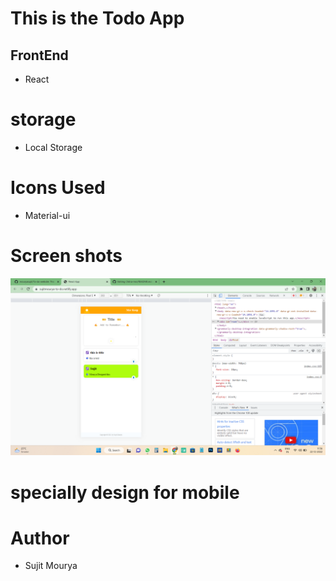 # This is the Todo App
 
## FrontEnd
 - React
 
 
 # storage
 - Local Storage

# Icons Used
- Material-ui

# Screen shots
![Mobile view](https://github.com/mouryasujit/To-do-website/blob/master/Screenshot%20(37).png?raw=true)

# specially design for mobile

# Author
- Sujit Mourya

